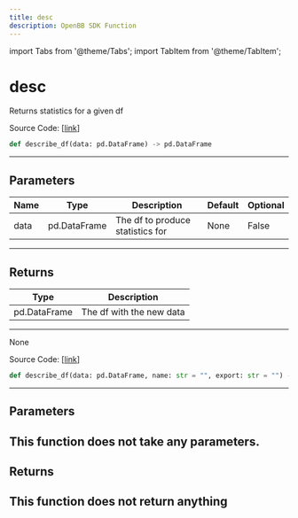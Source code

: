 ```yaml
---
title: desc
description: OpenBB SDK Function
---
```


import Tabs from '@theme/Tabs';
import TabItem from '@theme/TabItem';

# desc

<Tabs>
<TabItem value="model" label="Model" default>

Returns statistics for a given df

Source Code: [[link](https://github.com/OpenBB-finance/OpenBBTerminal/tree/main/openbb_terminal/forecast/forecast_model.py#L480)]
```python
def describe_df(data: pd.DataFrame) -> pd.DataFrame
```
---
## Parameters
| Name | Type | Description | Default | Optional |
| ---- | ---- | ----------- | ------- | -------- |
| data | pd.DataFrame | The df to produce statistics for | None | False |

---
## Returns
| Type | Description |
| ---- | ----------- |
| pd.DataFrame | The df with the new data |
---


</TabItem>
<TabItem value="view" label="View">

None

Source Code: [[link](https://github.com/OpenBB-finance/OpenBBTerminal/tree/main/openbb_terminal/forecast/forecast_view.py#L257)]
```python
def describe_df(data: pd.DataFrame, name: str = "", export: str = "") -> None
```
---
## Parameters
This function does not take any parameters.
---
## Returns
This function does not return anything
---


</TabItem>
</Tabs>